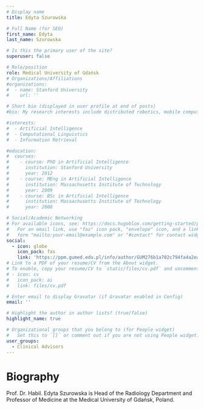 ```yaml
---
# Display name
title: Edyta Szurowska

# Full Name (for SEO)
first_name: Edyta
last_name: Szurowska

# Is this the primary user of the site?
superuser: false

# Role/position
role: Medical University of Gdańsk
# Organizations/Affiliations
#organizations:
#  - name: Stanford University
#    url: ''

# Short bio (displayed in user profile at end of posts)
#bio: My research interests include distributed robotics, mobile computing and programmable matter.

#interests:
#  - Artificial Intelligence
#  - Computational Linguistics
#  - Information Retrieval

#education:
#  courses:
#    - course: PhD in Artificial Intelligence
#      institution: Stanford University
#      year: 2012
#    - course: MEng in Artificial Intelligence
#      institution: Massachusetts Institute of Technology
#      year: 2009
#    - course: BSc in Artificial Intelligence
#      institution: Massachusetts Institute of Technology
#      year: 2008

# Social/Academic Networking
# For available icons, see: https://docs.hugoblox.com/getting-started/page-builder/#icons
#   For an email link, use "fas" icon pack, "envelope" icon, and a link in the
#   form "mailto:your-email@example.com" or "#contact" for contact widget.
social:
  - icon: globe
    icon_pack: fas
    link: 'https://ppm.gumed.edu.pl/info/author/GUM276b1a702c794fa4a2eabbc91e2a04ec/Person%2Bprofile%2B%25E2%2580%2593%2BEdyta%2BSzurowska%2B%25E2%2580%2593%2BMedical%2BUniversity%2Bof%2BGda%25C5%2584sk?ps=20&lang=en&pn=1'
# Link to a PDF of your resume/CV from the About widget.
# To enable, copy your resume/CV to `static/files/cv.pdf` and uncomment the lines below.
# - icon: cv
#   icon_pack: ai
#   link: files/cv.pdf

# Enter email to display Gravatar (if Gravatar enabled in Config)
email: ''

# Highlight the author in author lists? (true/false)
highlight_name: true

# Organizational groups that you belong to (for People widget)
#   Set this to `[]` or comment out if you are not using People widget.
user_groups:
  - Clinical Advisors
---
```

# Biography
Prof. Dr. Habil. Edyta Szurowska is Head of the Radiology Department and Professor of Medicine at the Medical University of Gdańsk, Poland.